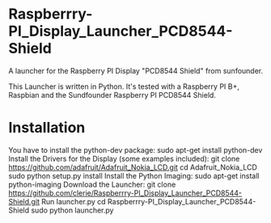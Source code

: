 # Raspberrry-PI_Display_Launcher_PCD8544-Shield
A launcher for the Raspberry PI Display "PCD8544 Shield" from sunfounder.

This Launcher is written in Python.
It's tested with a Raspberry PI B+, Raspbian and the Sundfounder Raspberry PI PCD8544 Shield.

 # Installation
 You have to install the python-dev package:
  sudo apt-get install python-dev
 Install the Drivers for the Display (some examples included):
  git clone https://github.com/adafruit/Adafruit_Nokia_LCD.git
  cd Adafruit_Nokia_LCD
  sudo python setup.py install
 Install the Python Imaging:
  sudo apt-get install python-imaging
 Download the Launcher:
  git clone https://github.com/clerie/Raspberrry-PI_Display_Launcher_PCD8544-Shield.git
 Run launcher.py
  cd Raspberrry-PI_Display_Launcher_PCD8544-Shield
  sudo python launcher.py
